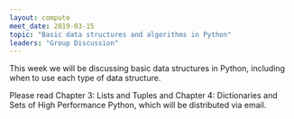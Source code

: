 ```yaml
---
layout: compute
meet_date: 2019-03-15
topic: "Basic data structures and algorithms in Python"
leaders: "Group Discussion"
---
```


This week we will be discussing basic data structures in Python, including when to use each type of data structure.

Please read Chapter 3: Lists and Tuples and Chapter 4: Dictionaries and Sets of High Performance Python, which will be distributed via email.
